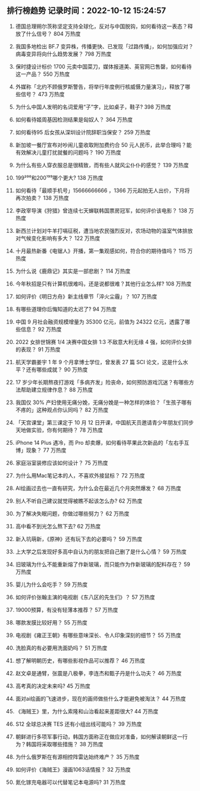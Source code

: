 
## 排行榜趋势 记录时间：2022-10-12 15:24:57
  
  1. 德国总理朔尔茨称坚定支持全球化，反对与中国脱钩，如何看待这一表态？释放了什么信号？ 804 万热度
    
  2. 我国多地检出 BF.7 变异株，传播更快、已发现「过路传播」，如何加强应对？病毒变异将向什么趋势发展？ 798 万热度
    
  3. 保时捷设计标价 1700 元卖中国菜刀，媒体报道美、英官网已售罄，如何看待这一产品？ 550 万热度
    
  4. 外媒称「北约不顾俄罗斯警告，将举行年度例行核威慑力量演习」，释放了哪些信号？ 473 万热度
    
  5. 为什么中国人发明的名词爱用“子”字，比如桌子，鞋子? 398 万热度
    
  6. 如何看待姬周基因检测结果是匈奴人？ 364 万热度
    
  7. 如何看待95 后女孩从深圳设计院辞职当保安？ 259 万热度
    
  8. 新加坡一餐厅宣布对吵闹儿童收取附加费约合 50 元人民币，此举合理吗？能有效解决儿童打扰就餐的问题吗？ 190 万热度
    
  9. 为什么有些人穿衣服总是很精致，而有些人就风尘仆仆的感觉？ 139 万热度
    
  10. 199²⁰⁰和200¹⁹⁹哪个更大? 138 万热度
    
  11. 如何看待「最顺手机号」15666666666 ，1366 万元起拍无人出价，下月将再次拍卖？ 138 万热度
    
  12. 李政宰导演《狩猎》曾连续七天蝉联韩国票房冠军，如何评价该电影？ 138 万热度
    
  13. 新西兰计划对牛羊打嗝征税，遭当地农民强烈反对，农场动物的温室气体排放对气候变化影响有多大？ 122 万热度
    
  14. 十月最热新番《电锯人》开播，第一集观感如何，符合你的期待值吗？ 115 万热度
    
  15. 为什么说《鹿鼎记》其实是一部悲剧？ 114 万热度
    
  16. 今年秋招是只有计算机很难吗，还是说都很难？其他行业怎么样? 108 万热度
    
  17. 如何评价《明日方舟》新主线章节「淬火尘霾」？ 107 万热度
    
  18. 有哪些道理你后悔知道的太迟了? 94 万热度
    
  19. 中国 9 月社会融资规模增量为 35300 亿元，前值为 24322 亿元，透露了哪些信息？ 92 万热度
    
  20. 2022 女排世锦赛 1/4 决赛中国女排 1:3 不敌意大利无缘 4 强，如何评价女排的表现？ 91 万热度
    
  21. 航天学霸姜宇 1 年 9 个月拿博士学位，曾发表 27 篇 SCI 论文，这是什么水平？还有哪些成就？ 90 万热度
    
  22. 17 岁少年长期熬夜打游戏「多病齐发」险丧命，如何预防游戏沉迷？有哪些方法帮助建立规律作息？ 88 万热度
    
  23. 我国仅 30% 产妇使用无痛分娩，无痛分娩是一种怎样的体验？「生孩子哪有不疼的」这种观点你认同吗？ 82 万热度
    
  24. 「天宫课堂」第三课定于 10 月 12 日开课，中国航天员邀请青少年朋友们同步天地做实验，你有何期待？ 78 万热度
    
  25. iPhone 14 Plus 遇冷，而 Pro 却卖爆，如何看待苹果此次新品的「左右手互博」现象？ 77 万热度
    
  26. 家庭浴室装修应该如何设计？ 75 万热度
    
  27. 为什么用Mac笔记本的人，不喜欢外接鼠标？ 72 万热度
    
  28. AI绘画过去也一直有研究，为什么会在最近几个月突然爆发？ 68 万热度
    
  29. 别人不听自己建议就觉得被瞧不起该怎么办? 62 万热度
    
  30. 为了解决失眠问题，你做过哪些努力？ 62 万热度
    
  31. 高中看不到光怎么熬下去? 62 万热度
    
  32. 新入坑萌新，《原神》还有玩下去的必要吗？ 59 万热度
    
  33. 上大学之后发现好多高中自认为的朋友把自己删了是什么心情？ 59 万热度
    
  34. 旧玻璃为什么不能重新熔了作新玻璃，而只能作为作新玻璃的配料存在？ 59 万热度
    
  35. 婴儿为什么会吃手？ 59 万热度
    
  36. 如何评价张翰主演的电视剧《东八区的先生们》？ 57 万热度
    
  37. 19000预算，有没有轻薄本推荐？ 57 万热度
    
  38. 哪款发膜比较好用？ 55 万热度
    
  39. 电视剧《雍正王朝》有哪些意味深长、令人印象深刻的细节？ 55 万热度
    
  40. 洗脸真的有必要用洗面奶吗？ 51 万热度
    
  41. 想了解明朝历史，有哪些影视作品可以推荐？ 46 万热度
    
  42. 赵文卓是通臂，张震是八极拳，李连杰和甄子丹是什么功夫？ 46 万热度
    
  43. 高考真的决定未来吗? 45 万热度
    
  44. 面对ai绘画的飞速进步，现在的画师做些什么才能避免被淘汰？ 44 万热度
    
  45. 《海贼王》里，为什么索隆和山治看起来差距很大? 44 万热度
    
  46. S12 全球总决赛 TES 还有小组出线可能吗？ 39 万热度
    
  47. 朝鲜进行多项军事行动，韩国方面称正在做应对准备，如何解读朝鲜这一行为？韩国将采取哪些措施？ 38 万热度
    
  48. 为什么俄罗斯在有源相控阵雷达始终难产？ 35 万热度
    
  49. 如何评价《海贼王》漫画1063话情报？ 32 万热度
    
  50. 氮化镓充电器可以代替笔记本电源吗? 31 万热度
    